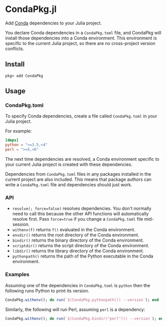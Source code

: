 # CondaPkg.jl

Add [Conda](https://docs.conda.io/en/latest/) dependencies to your Julia project.

You declare Conda dependencies in a `CondaPkg.toml` file, and CondaPkg will install those
dependencies into a Conda environment. This environment is specific to the current Julia
project, so there are no cross-project version conflicts.

## Install

```
pkg> add CondaPkg
```

## Usage

### CondaPkg.toml

To specify Conda dependencies, create a file called `CondaPkg.toml` in your Julia
project.

For example:
```toml
[deps]
python = ">=3.5,<4"
perl = ">=5,<6"
```

The next time dependencies are resolved, a Conda environment specific to your current Julia
project is created with these dependencies.

Dependencies from `CondaPkg.toml` files in any packages installed in the current project are
also included. This means that package authors can write a `CondaPkg.toml` file and
dependencies should just work.

### API

- `resolve(; force=false)` resolves dependencies. You don't normally need to call this
  because the other API functions will automatically resolve first. Pass `force=true` if
  you change a `CondaPkg.toml` file mid-session.
- `withenv(f)` returns `f()` evaluated in the Conda environment.
- `envdir()` returns the root directory of the Conda environment.
- `bindir()` returns the binary directory of the Conda environment.
- `scriptdir()` returns the script directory of the Conda environment.
- `libdir()` returns the library directory of the Conda environment.
- `pythonpath()` returns the path of the Python executable in the Conda environment.

### Examples

Assuming one of the dependencies in `CondaPkg.toml` is `python` then the following runs
Python to print its version.
```julia
CondaPkg.withenv(); do run(`$(CondaPkg.pythonpath()) --version`); end
```

Similarly, the following will run Perl, assuming `perl` is a dependency:
```julia
CondaPkg.withenv(); do run(`$(CondaPkg.bindir("perl"))) --version`); end
```

